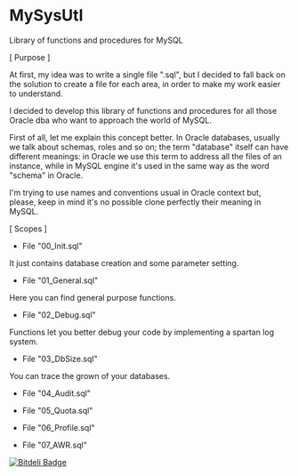 # MySysUtl
Library of functions and procedures for MySQL

[ Purpose ]

At first, my idea was to write a single file ".sql", but I decided to fall back
on the solution to create a file for each area, in order to make my work easier
to understand.

I decided to develop this library of functions and procedures for all those
Oracle dba who want to approach the world of MySQL.

First of all, let me explain this concept better.
In Oracle databases, usually we talk about schemas, roles and so on; the term
"database" itself can have different meanings: in Oracle we use this term to
address all the files of an instance, while in MySQL engine it's used in the
same way as the word "schema" in Oracle.

I'm trying to use names and conventions usual in Oracle context but, please,
keep in mind it's no possible clone perfectly their meaning in MySQL.

[ Scopes ]

- File "00_Init.sql"

It just contains database creation and some parameter setting.

- File "01_General.sql"

Here you can find general purpose functions.

- File "02_Debug.sql"

Functions let you better debug your code by implementing a spartan log system.

- File "03_DbSize.sql"

You can trace the grown of your databases.

- File "04_Audit.sql"

- File "05_Quota.sql"

- File "06_Profile.sql"

- File "07_AWR.sql"



[![Bitdeli Badge](https://d2weczhvl823v0.cloudfront.net/EnricoCairo/mysysutl/trend.png)](https://bitdeli.com/free "Bitdeli Badge")

